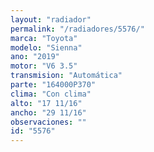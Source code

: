 ```yaml
---
layout: "radiador"
permalink: "/radiadores/5576/"
marca: "Toyota"
modelo: "Sienna"
ano: "2019"
motor: "V6 3.5"
transmision: "Automática"
parte: "164000P370"
clima: "Con clima"
alto: "17 11/16"
ancho: "29 11/16"
observaciones: ""
id: "5576"
---
```



